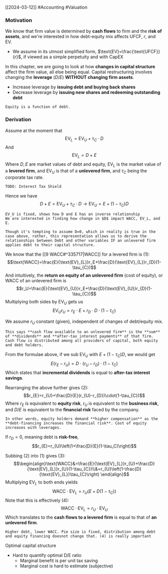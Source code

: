 [[2024-03-12]] #Accounting #Valuation 

### Motivation 
We know that firm value is determined by **cash flows** to firm and the **risk of assets**, and we're interested in how debt-equity mix affects $\text{UFCF}$, $r$, and $\text{EV}$.
- We assume in its utmost simplified form, $\text{EV}=\frac{\text{UFCF}}{r}$, if viewed as a simple perpetuity and with CapEX

In this chapter, we are going to look at how **changes in capital structure** affect the firm value, all else being equal. Capital restructuring involves changing the **leverage** $(D/E)$ **WITHOUT changing firm assets**.
- Increase leverage by **issuing debt and buying back shares**
- Decrease leverage by **issuing new shares and redeeming outstanding debt**

```ad-note
Equity is a function of debt.
```

### Derivation 
Assume at the moment that
$$\text{EV}_{L}=\text{EV}_{U}+\tau_{C}\cdot D$$
And $$\text{EV}_{L}=D+E$$
Where $D,E$ are market values of debt and equity, $\text{EV}_{L}$ is the market value of a **levered firm**, and $\text{EV}_{U}$ is that of a **unlevered firm**, and $\tau_{C}$ being the corporate tax rate.

```ad-info
TODO: Interest Tax Shield
```

Hence we have $$D+E=\text{EV}_{U}+\tau_{C}\cdot D \to \text{EV}_{U}=E+(1-\tau_{C})D$$
```ad-note
EV_U is fixed, shows how D and E has an inverse relationship
We are interested in finding how change in $D$ impact WACC, EV_L, and E.

Though it's tempting to assume D=0, which in reality is true in the case above, rather, this representation allows us to derive the relationships between Debt and other variables IF an unlevered firm applies debt to their capital structure.
```

We know that the [[9 WACC#^335717|WACC]] for a levered firm is (1): $$\text{WACC}=\frac{E}{\text{EV}_{L}}r_E+\frac{D}{\text{EV}_{L}}r_{D}(1-\tau_{C})$$
And intuitively, the **return on equity of an unlevered firm** (cost of equity), or WACC of an unlevered firm is
$$r_U=\frac{E}{\text{EV}_{U}}r_E+\frac{D}{\text{EV}_{U}}r_{D}(1-\tau_{C})$$
Multiplying both sides by $\text{EV}_{U}$ gets us
$$\text{EV}_{U}r_{U}=r_{E}\cdot E+r_{D}\cdot D\cdot (1-\tau_{C})$$

We assume $r_{U}$ constant (given), independent of changes of debt/equity mix.

```ad-note
This says **cash flow available to an unlevered firm** is the **sum** of **dividends** and **after-tax interest payments** of that firm. Cash flow is distributed among all providers of capital, both equity and debt holders.
```

From the formulae above, if we sub $\text{EV}_{U}$ with $E+(1-\tau_{C})D$, we would get $$E(r_{E}-r_{U})=D\cdot(r_{U}-r_{D})\cdot (1-\tau_{C})$$
Which states that **incremental dividends** is equal to **after-tax interest savings**.

Rearranging the above further gives (2):
$$r_{E}=r_{U}+\frac{D}{E}(r_{U}-r_{D})\cdot(1-\tau_{C})$$
Where $r_{E}$ is equivalent to **equity risk**, $r_{U}$ is equivalent to the **business risk**, and $D/E$ is equivalent to the **financial risk** faced by the company. 

```ad-note
In other words, equity holders demand **higher compensation** as the **debt-financing increases the financial risk**. Cost of equity increases with leverages.
```

If $r_{D}=0$, meaning debt is **risk-free**, 
$$r_{E}=r_{U}\left(1+\frac{D}{E}(1-\tau_C)\right)$$

Subbing (2) into (1) gives (3):  $$\begin{align}\text{WACC}&=\frac{E}{\text{EV}_{L}}r_{U}+\frac{D}{\text{EV}_{L}}r_{U}(1-\tau_{C})\\&=r_{U}\left(1-\frac{D}{\text{EV}_{L}}\tau_{C}\right) \end{align}$$ Multiplying $\text{EV}_{L}$ to both ends yields $$\text{WACC}\cdot \text{EV}_{L}=r_{U}\left(E+D(1-\tau_{C})\right)$$
Note that this is effectively (4): $$\text{WACC}\cdot \text{EV}_{L}=r_{U}\cdot \text{EV}_{U}$$
Which translates to the **cash flows to a levered firm** is equal to that of **an unlevered firm**.

```ad-note
Higher debt, lower WACC. Pie size is fixed, distribution among debt and equity financing doesnot change that. (4) is really important
```


Optimal capital structure 
- Hard to quantify optimal D/E ratio
	- Marginal benefit is per unit tax saving 
	- Marginal cost is hard to estimate (subjective)
